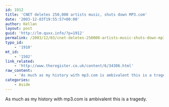 ```yaml
---
id: 1912
title: 'CNET deletes 250,000 artists music, shuts down MP3.com'
date: '2003-12-03T19:55:57+00:00'
author: Kellan
layout: post
guid: 'http://lm.quxx.info/?p=1912'
permalink: /2003/12/03/cnet-deletes-250000-artists-music-shuts-down-mp3com/
typo_id:
    - '1910'
mt_id:
    - '1502'
link_related:
    - 'http://www.theregister.co.uk/content/6/34306.html'
raw_content:
    - 'As much as my history with mp3.com is ambivalent this is a tragedy.'
categories:
    - Aside
---
```


As much as my history with mp3.com is ambivalent this is a tragedy.
